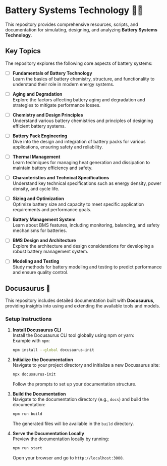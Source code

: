 # Battery Systems Technology 🔋🤖

This repository provides comprehensive resources, scripts, and documentation for simulating, designing, and analyzing **Battery Systems Technology**.

## Key Topics

The repository explores the following core aspects of battery systems:

- [ ] **Fundamentals of Battery Technology**  
   Learn the basics of battery chemistry, structure, and functionality to understand their role in modern energy systems.

- [ ] **Aging and Degradation**  
   Explore the factors affecting battery aging and degradation and strategies to mitigate performance losses.
- [ ] **Chemistry and Design Principles**  
   Understand various battery chemistries and principles of designing efficient battery systems.

- [ ] **Battery Pack Engineering**  
   Dive into the design and integration of battery packs for various applications, ensuring safety and reliability.

- [ ] **Thermal Management**  
   Learn techniques for managing heat generation and dissipation to maintain battery efficiency and safety.

- [ ] **Characteristics and Technical Specifications**  
   Understand key technical specifications such as energy density, power density, and cycle life.

- [ ] **Sizing and Optimization**  
   Optimize battery size and capacity to meet specific application requirements and performance goals.

- [ ] **Battery Management System**  
   Learn about BMS features, including monitoring, balancing, and safety mechanisms for batteries.

- [ ] **BMS Design and Architecture**  
   Explore the architecture and design considerations for developing a robust battery management system.

- [ ] **Modeling and Testing**  
    Study methods for battery modeling and testing to predict performance and ensure quality control.


## Docusaurus 🦕

This repository includes detailed documentation built with **Docusaurus**, providing insights into using and extending the available tools and models.

### Setup Instructions

1. **Install Docusaurus CLI**  
   Install the Docusaurus CLI tool globally using npm or yarn:  
   Example with `npm`:
   ```bash
   npm install --global docusaurus-init
   ```

2. **Initialize the Documentation**  
   Navigate to your project directory and initialize a new Docusaurus site:
   ```bash
   npx docusaurus-init
   ```
   Follow the prompts to set up your documentation structure.

3. **Build the Documentation**  
   Navigate to the documentation directory (e.g., `docs`) and build the documentation:
   ```bash
   npm run build
   ```
   The generated files will be available in the `build` directory.

4. **Serve the Documentation Locally**  
   Preview the documentation locally by running:
   ```bash
   npm run start
   ```
   Open your browser and go to `http://localhost:3000`.
